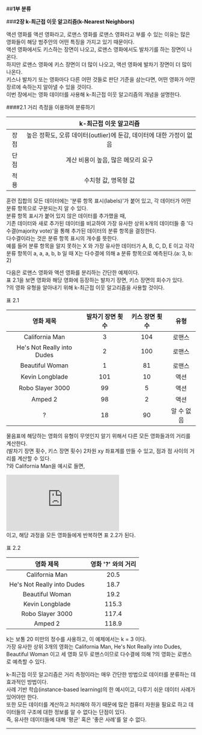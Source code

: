##__1부 분류__


###__2장 k-최근접 이웃 알고리즘(k-Nearest Neighbors)__

액션 영화를 액션 영화라고, 로맨스 영화를 로맨스 영화라고 부를 수 있는 이유는 많은 영화들이 해당 범주안의 어떤 특징을 가지고 있기 때문이다.  
액션 영화에서도 키스하는 장면이 나오고, 로맨스 영화에서도 발차기를 하는 장면이 나온다.  
하지만 로맨스 영화에 키스 장면이 더 많이 나오고, 액션 영화에 발차기 장면이 더 많이 나온다.  
키스나 발차기 또는 영화마다 다른 어떤 것들로 판단 기준을 삼는다면, 어떤 영화가 어떤 장르에 속하는지 알아낼 수 있을 것이다.  
이번 장에서는 영화 데이터를 사용해 k-최근접 이웃 알고리즘의 개념을 설명한다.  


####2.1 거리 측정을 이용하여 분류하기

|| k-최근접 이웃 알고리즘 |
| :---: | :---: |
| 장점 | 높은 정확도, 오류 데이터(outlier)에 둔감, 데이터에 대한 가정이 없음 |
| 단점 | 계산 비용이 높음, 많은 메모리 요구 |
| 적용 | 수치형 값, 명목형 값 |

훈련 집합의 모든 데이터에는 '분류 항목 표시(labels)'가 붙어 있고, 각 데이터가 어떤 분류 항목으로 구분되는지 알 수 있다.  
분류 항목 표시가 붙어 있지 않은 데이터를 추가했을 때,  
기존 데이터와 새로 추가된 데이터를 비교하여 가장 유사한 상위 k개의 데이터들 중 '다수결(majority vote)'을 통해 추가된 데이터의 분류 항목을 결정한다.  
다수결이라는 것은 분류 항목 표시의 개수를 뜻한다.  
예를 들어 분류 항목을 알지 못하는 X 와 가장 유사한 데이터가 A, B, C, D, E 이고 각각 분류 항목이 a, a, a, b, b 일 때 X는 다수결에 의해 a 분류 항목으로 예측된다.(a: 3, b: 2)  

다음은 로맨스 영화와 액션 영화를 분리하는 간단한 예제이다.  
표 2.1을 보면 영화와 해당 영화에 등장하는 발차기 장면, 키스 장면의 회수가 있다.  
?의 영화 유형을 알아내기 위해 k-최근접 이웃 알고리즘을 사용할 것이다.  

표 2.1

| 영화 제목 | 발차기 장면 횟수 | 키스 장면 횟수 | 유형 |
| :---: | :---: | :---: | :---: |
| California Man | 3 | 104 | 로맨스 |
| He's Not Really into Dudes | 2 | 100 | 로맨스 |
| Beautiful Woman | 1 | 81 | 로맨스 |
| Kevin Longblade | 101 | 10 | 액션 |
| Robo Slayer 3000 | 99 | 5 | 액션 |
| Amped 2 | 98 | 2 | 액션 |
| ? | 18 | 90 | 알 수 없음 |

물음표에 해당하는 영화의 유형이 무엇인지 알기 위해서 다른 모든 영화들과의 거리를 계산한다.  
(발차기 장면 횟수, 키스 장면 횟수) 2차원 xy 좌표계를 만들 수 있고, 점과 점 사이의 거리를 계산할 수 있다.  
?와 California Man을 예시로 들면,  

![equation](https://latex.codecogs.com/gif.latex?distance%20%3D%20%5Csqrt%7B%2818%20-%203%29%5E%202%20&plus;%20%2890%20-%20104%29%5E2%7D%20%5Capprox%2020.5)  
이고, 해당 과정을 모든 영화들에게 반복하면 표 2.2가 된다.

표 2.2

| 영화 제목 | 영화 '?' 와의 거리 |
| :---: | :---: |
| California Man | 20.5 |
| He's Not Really into Dudes | 18.7 |
| Beautiful Woman | 19.2 |
| Kevin Longblade | 115.3 |
| Robo Slayer 3000 | 117.4 |
| Amped 2 | 118.9 |

k는 보통 20 미만의 정수를 사용하고, 이 예제에서는 k = 3 이다.  
가장 유사한 상위 3개의 영화는 California Man, He's Not Really into Dudes, Beautiful Woman 이고 세 영화 모두 로맨스이므로 다수결에 의해 ?의 영화는 로맨스로 예측할 수 있다.  

k-최근접 이웃 알고리즘은 거리 측정이라는 매우 간단한 방법으로 데이터를 분류하는 데 효과적인 방법이다.  
사례 기반 학습(instance-based learning)의 한 예시이고, 다루기 쉬운 데이터 사례가 있어야만 한다.  
또한 모든 데이터를 계산하고 처리해야 하기 때문에 많은 컴퓨터 자원을 필요로 하고 데이터들의 구조에 대한 정보를 알 수 없다는 단점이 있다.  
즉, 유사한 데이터들에 대해 '평균' 혹은 '좋은 사례'를 알 수 없다.

---